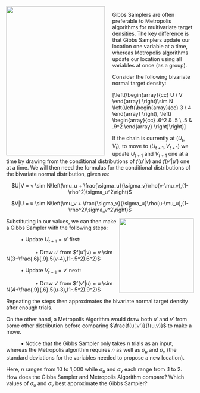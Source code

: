 <img src="http://i.stack.imgur.com/T2XrE.gif" width="265" height="400" align="left" style="margin-right: 20px;">

Gibbs Samplers are often preferable to Metropolis algorithms for multivariate target densities. The key difference is that Gibbs Samplers update our location one variable at a time, whereas Metropolis algorithms update our location using all variables at once (as a group).

Consider the following bivariate normal target density:

\[\left(\begin{array}{cc}
U \\
V \end{array} \right)\sim N \left(\left(\begin{array}{cc}
3 \\
4 \end{array} \right), \left( \begin{array}{cc}
.6^2 & .5 \\
.5 & .9^2 \end{array} \right)\right)\]

If the chain is currently at ($U_t,V_t$), to move to ($U_{t+1},V_{t+1}$) we update $U_{t+1}$ and $V_{t+1}$ one at a time by drawing from the conditional distributions of $f(u'|v)$ and $f(v'|u')$ one at a time. We will then need the formulas for the conditional distributions of the bivariate normal distribution, given as:

<center> $U|V = v \sim N\left(\mu_u + \frac{\sigma_u}{\sigma_v}\rho(v-\mu_v),(1-\rho^2)\sigma_u^2\right)$

$V|U = u \sim N\left(\mu_v + \frac{\sigma_v}{\sigma_u}\rho(u-\mu_u),(1-\rho^2)\sigma_v^2\right)$</center>

<img src="http://sd.keepcalm-o-matic.co.uk/i/one-at-a-time-please.png" width="200" height="200" align="right">

Substituting in our values, we can then make a Gibbs Sampler with the following steps:

&nbsp;&nbsp;&nbsp;&nbsp;&nbsp;&nbsp;&nbsp;&nbsp;&nbsp;&nbsp;&bull; Update $U_{t+1}=u'$ first:

&nbsp;&nbsp;&nbsp;&nbsp;&nbsp;&nbsp;&nbsp;&nbsp;&nbsp;&nbsp;&nbsp;&nbsp;&nbsp;&nbsp;&nbsp;&nbsp;&nbsp;&nbsp;&nbsp;&nbsp;&bull; Draw $u'$ from $f(u'|v) = v \sim N(3+\frac{.6}{.9}.5(v-4),(1-.5^2).6^2)$

&nbsp;&nbsp;&nbsp;&nbsp;&nbsp;&nbsp;&nbsp;&nbsp;&nbsp;&nbsp;&bull; Update $V_{t+1}=v'$ next:

&nbsp;&nbsp;&nbsp;&nbsp;&nbsp;&nbsp;&nbsp;&nbsp;&nbsp;&nbsp;&nbsp;&nbsp;&nbsp;&nbsp;&nbsp;&nbsp;&nbsp;&nbsp;&nbsp;&nbsp;&bull; Draw $v'$ from $f(v'|u) = u \sim N(4+\frac{.9}{.6}.5(u-3),(1-.5^2).9^2)$

Repeating the steps then approximates the bivariate normal target density after enough trials.

On the other hand, a Metropolis Algorithm would draw both $u'$ and $v'$ from some other distribution before comparing $\frac{f(u',v')}{f(u,v)}$ to make a move.

&nbsp;&nbsp;&nbsp;&nbsp;&nbsp;&nbsp;&nbsp;&nbsp;&nbsp;&nbsp;&bull; Notice that the Gibbs Sampler only takes $n$ trials as an input, whereas the Metropolis algorithm requires $n$ as well as $\sigma_u$ and $\sigma_v$ (the standard deviations for the variables needed to propose a new location).

Here, $n$ ranges from 10 to 1,000 while $\sigma_u$ and $\sigma_v$ each range from .1 to 2. How does the Gibbs Sampler and Metropolis Algorithm compare? Which values of $\sigma_u$ and $\sigma_v$ best approximate the Gibbs Sampler?
